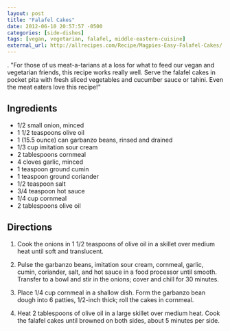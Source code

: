 ```yaml
---
layout: post
title: "Falafel Cakes"
date: 2012-06-10 20:57:57 -0500
categories: [side-dishes]
tags: [vegan, vegetarian, falafel, middle-eastern-cuisine]
external_url: http://allrecipes.com/Recipe/Magpies-Easy-Falafel-Cakes/
---
```

. "For those of us meat-a-tarians at a loss for what to feed our vegan and vegetarian friends, this recipe works really well. Serve the falafel cakes in pocket pita with fresh sliced vegetables and cucumber sauce or tahini. Even the meat eaters love this recipe!"


## Ingredients

* 1/2 small onion, minced
* 1 1/2 teaspoons olive oil
* 1 (15.5 ounce) can garbanzo beans, rinsed and drained
* 1/3 cup imitation sour cream
* 2 tablespoons cornmeal
* 4 cloves garlic, minced
* 1 teaspoon ground cumin
* 1 teaspoon ground coriander
* 1/2 teaspoon salt
* 3/4 teaspoon hot sauce
* 1/4 cup cornmeal
* 2 tablespoons olive oil



## Directions

1.  Cook the onions in 1 1/2 teaspoons of olive oil in a skillet over medium heat until soft and translucent.

1.  Pulse the garbanzo beans, imitation sour cream, cornmeal, garlic, cumin, coriander, salt, and hot sauce in a food processor until smooth. Transfer to a bowl and stir in the onions; cover and chill for 30 minutes.

1.  Place 1/4 cup cornmeal in a shallow dish. Form the garbanzo bean dough into 6 patties, 1/2-inch thick; roll the cakes in cornmeal.

1.  Heat 2 tablespoons of olive oil in a large skillet over medium heat. Cook the falafel cakes until browned on both sides, about 5 minutes per side.


